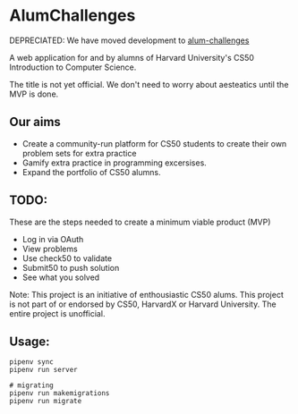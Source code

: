# AlumChallenges
DEPRECIATED: We have moved development to [alum-challenges](https://github.com/alum-challenges/alum-challenges)

A web application for and by alumns of Harvard University's CS50 Introduction to Computer Science.

The title is not yet official. We don't need to worry about aesteatics until the MVP is done.

## Our aims
- Create a community-run platform for CS50 students to create their own problem sets for extra practice
- Gamify extra practice in programming excersises.
- Expand the portfolio of CS50 alumns.

## TODO:
These are the steps needed to create a minimum viable product (MVP)
- Log in via OAuth
- View problems
- Use check50 to validate
- Submit50 to push solution
- See what you solved

Note: This project is an initiative of enthousiastic CS50 alums. This project is not part of or endorsed by CS50, HarvardX or Harvard University. The entire project is unofficial.

## Usage:

``` shell
pipenv sync
pipenv run server

# migrating
pipenv run makemigrations
pipenv run migrate
```
